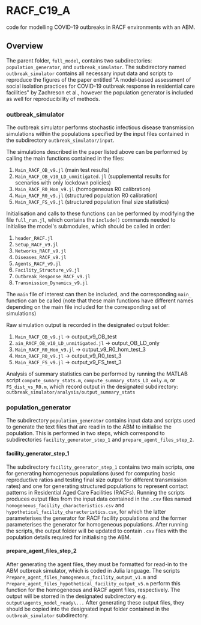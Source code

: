 # RACF_C19_A
code for modelling COVID-19 outbreaks in RACF environments with an ABM. 

## Overview
The parent folder, `full_model`, contains two subdirectories: 
`population_generator`, and `outbreak_simulator`. The subdirectory named `outbreak_simulator` contains all necessary input data and scripts to reproduce the figures of the paper entitled "A model-based assessment of social isolation practices for COVID-19 outbreak response in residential care facilities" by Zachreson et al., however the population generator is included as well for reproducibility of methods. 

### outbreak_simulator
The outbreak simulator performs stochastic infectious disease transmission simulations within the populations specified by the input files contained in the subdirectory `outbreak_simulator/input`.

The simulations described in the paper listed above can be performed by calling the main functions contained in the files: 

1. `Main_RACF_OB_v9.jl` (main test results)
2. `Main_RACF_OB_v10_LD_unmitigated.jl` (supplemental results for scenarios with only lockdown policies)
3. `Main_RACF_R0_Hom_v9.jl` (homogeneous R0 calibration)
4. `Main_RACF_R0_v9.jl` (structured population R0 calibration)
5. `Main_RACF_FS_v9.jl` (structured population final size statistics)

Initialisation and calls to these functions can be performed by modifying the file `full_run.jl`, which contains the `include()` commands needed to initialise the model's submodules, which should be called in order: 

1. `header_RACF.jl`
2. `Setup_RACF_v9.jl`
3. `Networks_RACF_v9.jl`
4. `Diseases_RACF_v9.jl`
5. `Agents_RACF_v9.jl`
6. `Facility_Structure_v9.jl`
7. `Outbreak_Response_RACF_v9.jl`
8. `Transmission_Dynamics_v9.jl`

The `main` file of interest can then be included, and the corresponding `main_` function can be called (note that these main functions have different names depending on the main file included for the corresponding set of simulations)

Raw simulation output is recorded in the designated output folder: 

1. `Main_RACF_OB_v9.jl` $\rightarrow$  output_v9_OB_test
2. `ain_RACF_OB_v10_LD_unmitigated.jl` $\rightarrow$   output_OB_LD_only
3. `Main_RACF_R0_Hom_v9.jl` $\rightarrow$  output_v9_R0_hom_test_3
4. `Main_RACF_R0_v9.jl` $\rightarrow$  output_v9_R0_test_3
5. `Main_RACF_FS_v9.jl` $\rightarrow$  output_v9_FS_test_3

Analysis of summary statistics can be performed by running the MATLAB script `compute_sumary_stats.m`, `compute_summary_stats_LD_only.m`, or `FS_dist_vs_R0.m`, which record output in the designated subdirectory: `outbreak_simulator/analysis/output_summary_stats`

### population_generator
The subdirectory `population_generator` contains input data and scripts used to generate the text files that are read in to the ABM to initialise the population. This is performed in two steps, which correspond to subdirectories `facility_generator_step_1` and `prepare_agent_files_step_2`. 

#### facility_generator_step_1
The subdirectory `facility_generator_step_1` contains two main scripts, one for generating homogeneous populations (used for computing basic reproductive ratios and testing final size output for different transmission rates) and one for generating structured populations to represent contact patterns in Residential Aged Care Facilities (RACFs). Running the scripts produces output files from the input data contained in the `.csv` files named `homogeneous_facility_characteristics.csv` and `hypothetical_facility_characteristics.csv`, for which the latter parameterises the generator for RACF facility populations and the former parameterises the generator for homogeneous populations. After running the scripts, the output folder will be updated to contain `.csv` files with the population details required for initialising the ABM. 

#### prepare_agent_files_step_2

After generating the agent files, they must be formatted for read-in to the ABM outbreak simulator, which is coded in Julia language. The scripts `Prepare_agent_files_homogeneous_facility_output_v1.m` and `Prepare_agent_files_hypothetical_facility_output_v5.m` perform this function for the homogeneous and RACF agent files, respectively. The output will be storred in the designated subdirectory e.g. `output\agents_model_ready\...` After generating these output files, they should be copied into the designated input folder contained in  the `outbreak_simulator` subdirectory. 



